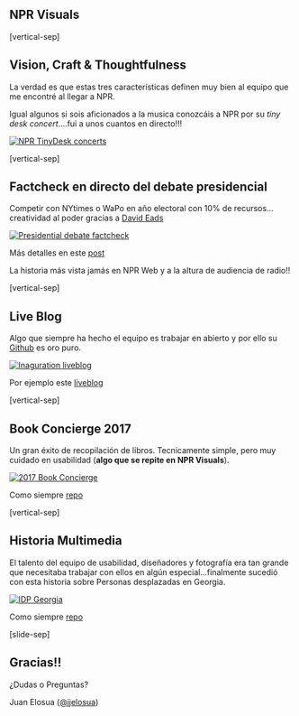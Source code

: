 ## NPR Visuals

[vertical-sep]

## Vision, Craft & Thoughtfulness

La verdad es que estas tres características definen muy bien al equipo que me encontré al llegar a NPR.

<!-- .element: class="proj_desc"-->

Igual algunos si sois aficionados a la musica conozcáis a NPR por su _tiny desk concert_....fui a unos cuantos en directo!!!

<!-- .element: class="proj_desc"-->

[![NPR TinyDesk concerts][tiny_img] <!-- .element: class="img_50" -->][tiny_url]
<!-- .element: target="_blank" -->

[tiny_url]: https://www.npr.org/series/tiny-desk-concerts/
[tiny_img]: images/tinydesk.jpg

[vertical-sep]

## Factcheck en directo del debate presidencial

Competir con NYtimes o WaPo en año electoral con 10% de recursos... creatividad al poder gracias a [David Eads][eads]<!-- .element: target="_blank" -->

<!-- .element: class="proj_desc"-->

[![Presidential debate factcheck][debate_img] <!-- .element: class="img_30" -->][debate_url]
<!-- .element: target="_blank" -->

Más detalles en este [post][post_tyler]<!-- .element: target="_blank" -->

<!-- .element: class="sm_note_med" -->

La historia más vista jamás en NPR Web y a la altura de audiencia de radio!!<!-- .element: class="sm_note" -->

[eads]: https://twitter.com/eads
[post_tyler]: https://source.opennews.org/articles/how-npr-transcribes-and-fact-checks-debates-live/
[debate_url]: https://www.npr.org/2016/09/26/495115346/fact-check-first-presidential-debate
[debate_img]: images/debate.png

[vertical-sep]

## Live Blog

Algo que siempre ha hecho el equipo es trabajar en abierto y por ello su [Github][git_url]<!-- .element: target="_blank" --> es oro puro.

<!-- .element: class="proj_desc"-->

[![Inaguration liveblog][liveblog_img] <!-- .element: class="img_30" -->][liveblog_url]
<!-- .element: target="_blank" -->

Por ejemplo este [liveblog][git_liveblog_url]<!-- .element: target="_blank"-->

<!-- .element: class="sm_note_med" -->

[git_url]: https://github.com/nprapps
[git_liveblog_url]: https://github.com/nprapps/liveblog
[liveblog_url]: https://www.nprillinois.org/politics/2017-01-20/live-coverage-inauguration-day-2017?post=senate-confirms-trumps-pick-for-defense-52
[liveblog_img]: images/liveblog_img.png

[vertical-sep]

## Book Concierge 2017

Un gran éxito de recopilación de libros. Tecnicamente simple, pero muy cuidado en usabilidad (**algo que se repite en NPR Visuals**).

<!-- .element: class="proj_desc"-->

[![2017 Book Concierge][books_img] <!-- .element: class="img_70" -->][books_url]
<!-- .element: target="_blank" -->

Como siempre [repo][git_books_url]<!-- .element: target="_blank"-->

<!-- .element: class="sm_note_med" -->

[books_url]: https://apps.npr.org/best-books-2017/
[books_img]: images/books.png
[git_books_url]: https://github.com/nprapps/books17

[vertical-sep]

## Historia Multimedia

El talento del equipo de usabilidad, diseñadores y fotografía era tan grande que necesitaba trabajar con ellos en algún especial...finalmente sucedió con esta historia sobre Personas desplazadas en Georgia.

<!-- .element: class="proj_desc"-->

[![IDP Georgia][georgia_img] <!-- .element: class="img_50" -->][georgia_url]
<!-- .element: target="_blank" -->

Como siempre [repo][git_georgia_url]<!-- .element: target="_blank"-->

<!-- .element: class="sm_note_med" -->

[georgia_url]: https://apps.npr.org/idp-georgia
[georgia_img]: images/georgia.png
[git_georgia_url]: https://github.com/nprapps/idp-georgia

[slide-sep]

## Gracias!!

¿Dudas o Preguntas?

Juan Elosua ([@jjelosua][mastodon])

[mastodon]: https://mastodon.social/@jjelosua



